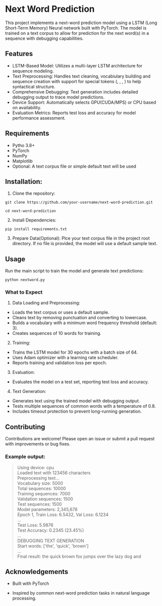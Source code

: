 # Next Word Prediction

This project implements a next-word prediction model using a LSTM (Long Short-Term Memory) Neural network built with PyTorch. The model is trained on a text corpus to allow for prediction for the next word(s) in a sequence with debugging capabilities.

## Features

- LSTM-Based Model: Utilizes a multi-layer LSTM architecture for sequence modeling.
- Text Preprocessing: Handles text cleaning, vocabiulary building and sequence creation with support for special tokens (<UNK>, <PAD>, <START>, <END>) to help syntactical structure.
- Comprehensive Debugging: Text generation includes detailed debugging output to trace model predictions.
- Device Support: Automatically selects GPU(CUDA/MPS) or CPU based on availability.
- Evaluation Metrics: Reports test loss and accuracy for model performance assessment.

## Requirements

- Pytho 3.8+
- PyTorch
- NumPy
- Matplotlib
- Optional: A text corpus file or simple default text will be used

## Installation: 
1. Clone the repository:

``` 
git clone https://github.com/your-username/next-word-prediction.git

cd next-word-prediction
```

2. Install Dependencies:
``` 
pip install requirements.txt 
```

3. Prepare Data(Optional): Plce your text corpus file in the project root directory. If no file is provided, the model will use a default sample text.

## Usage

Run the main script to train the model and generate text predictions:  

``` 
python nextword.py
````

### What to Expect

1. Data Loading and Preprocessing:

- Loads the text corpus or uses a default sample.
- Cleans text by removing punctuation and converting to lowercase.
- Builds a vocabulary with a minimum word frequency threshold (default: 3).
- Creates sequences of 10 words for training.

2. Training: 

- Trains the LSTM model for 30 epochs with a batch size of 64.
- Uses Adam optimizer with a learning rate scheduler.
- Reports training and validation loss per epoch.

3. Evaluation: 
- Evaluates the model on a test set, reporting test loss and accuracy.

4. Text Generation:

- Generates text using the trained model with debugging output.
- Tests multiple sequences of common words with a temperature of 0.8.
- Includes timeout protection to prevent long-running generation.


## Contributing

Contributions are welcome! Please open an issue or submit a pull request with improvements or bug fixes.

### Example output:

>Using device: cpu  
Loaded text with 123456 characters  
Preprocessing text...   
Vocabulary size: 5000  
Total sequences: 10000  
Training sequences: 7000  
Validation sequences: 1500  
Test sequences: 1500  
Model parameters: 2,345,678  
Epoch 1, Train Loss: 6.5432, Val Loss: 6.1234  
...  
Test Loss: 5.9876  
Test Accuracy: 0.2345 (23.45%)  
...  
DEBUGGING TEXT GENERATION  
Start words: ['the', 'quick', 'brown']  
...  
Final result: the quick brown fox jumps over the lazy dog and  



## Acknowledgements
- Built with PyTorch

- Inspired by common next-word prediction tasks in natural language processing.



